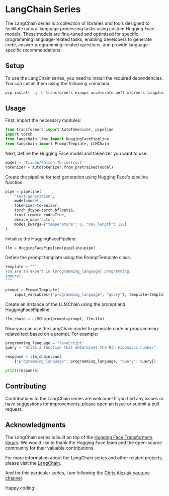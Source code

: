 # LangChain Series

The LangChain series is a collection of libraries and tools designed to facilitate natural language processing tasks using custom Hugging Face models. These models are fine-tuned and optimized for specific programming language-related tasks, enabling developers to generate code, answer programming-related questions, and provide language-specific recommendations.

## Setup

To use the LangChain series, you need to install the required dependencies. You can install them using the following command:

```bash
pip install -q -U transformers einops accelerate peft xformers langchain
```

## Usage

First, import the necessary modules:

```python
from transformers import AutoTokenizer, pipeline
import torch
from langchain.llms import HuggingFacePipeline
from langchain import PromptTemplate, LLMChain
```

Next, define the Hugging Face model and tokenizer you want to use:

```python
model = 'tiiuae/falcon-7b-instruct'
tokenizer = AutoTokenizer.from_pretrained(model)
```

Create the pipeline for text generation using Hugging Face's pipeline function:

```python
pipe = pipeline(
    "text-generation",
    model=model,
    tokenizer=tokenizer,
    torch_dtype=torch.bfloat16,
    trust_remote_code=True,
    device_map="auto",
    model_kwargs={"temperature": 0, "max_length": 128}
)
```

Initialize the HuggingFacePipeline:

```python
llm = HuggingFacePipeline(pipeline=pipe)
```

Define the prompt template using the PromptTemplate class:

```python
template = """
You are an expert in {programming_language} programming.
{query}
"""

prompt = PromptTemplate(
    input_variables=["programming_language", "query"], template=template)
```

Create an instance of the LLMChain using the prompt and HuggingFacePipeline:

```python
llm_chain = LLMChain(prompt=prompt, llm=llm)
```

Now you can use the LangChain model to generate code or programming-related text based on a prompt. For example:

```python
programming_language = "JavaScript"
query = "Write a function that determines the Nth Fibonacci number"

response = llm_chain.run(
    {"programming_language": programming_language, "query": query})

print(response)
```

## Contributing

Contributions to the LangChain series are welcome! If you find any issues or have suggestions for improvements, please open an issue or submit a pull request.

## Acknowledgments

The LangChain series is built on top of the [Hugging Face Transformers library](https://huggingface.co/docs/transformers/index). We would like to thank the Hugging Face team and the open-source community for their valuable contributions.

For more information about the LangChain series and other related projects, please visit the [LangChain](https://python.langchain.com/docs/get_started/introduction.html).

And for this particular series, I am following the [Chris Alexiuk youtube channel](https://www.youtube.com/watch?v=xnZfTuvVVIY&ab_channel=ChrisAlexiuk)

Happy coding!
